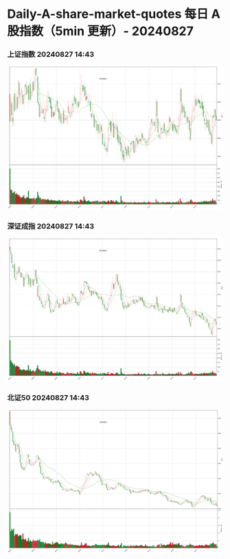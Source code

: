 
# Daily-A-share-market-quotes 每日 A 股指数（5min 更新）- 20240827

### 上证指数 20240827 14:43
![](./fig/2024/8/20240827-sh000001.png)

### 深证成指 20240827 14:43
![](./fig/2024/8/20240827-sz399001.png)

### 北证50 20240827 14:43
![](./fig/2024/8/20240827-bj899050.png)
